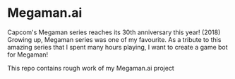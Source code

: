# Megaman.ai

Capcom's Megaman series reaches its 30th anniversary this year! (2018) Growing up, Megaman series was one of my favourite. As a tribute to this amazing series that I spent many hours playing, I want to create a game bot for Megaman!

This repo contains rough work of my Megaman.ai project
